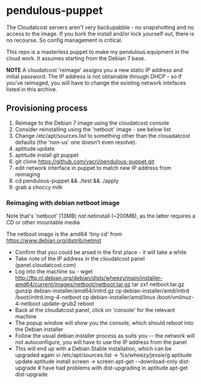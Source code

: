 pendulous-puppet
================

The Cloudatcost servers aren't very backupabble - no snapshotting and no access to the image. If you bork the install and/or lock yourself out, there is no recourse. So config management is critical.

This repo is a masterless puppet to make my pendulous.equipment in the cloud work. It assumes starting from the Debian 7 base.

__NOTE__ A cloudatcost 'reimage' assigns you a new static IP address and initial password. The IP address is not obtainable through DHCP - so if you've reimaged, you will have to change the existing network intefaces listed in this archive.


## Provisioning process

1. Reimage to the Debian 7 image using the cloudatcost console
1. Consider reinstalling using the 'netboot' image - see below list
1. Change /etc/apt/sources.list to something other than the clouadatcost defaults (the 'non-us' one doesn't even resolve).
1. aptitude update
1. aptitude install git  puppet
1. git clone https://github.com/vacri/pendulous-puppet.git
1. edit network interface in puppet to match new IP address from reimaging 
1. cd pendulous-puppet && ./test && ./apply
1. grab a choccy milk



### Reimaging with debian netboot image
Note that's 'netboot' (13MB) not netinstall (~200MB), as the latter requires a CD or other mountable media

The netboot image is the amd64 'tiny cd' from https://www.debian.org/distrib/netinst

- Confirm that you could be arsed in the first place - it will take a while
- Take note of the IP address in the cloudatcost panel (panel.cloudatcost.com)
- Log into the machine
	su -
	wget http://ftp.nl.debian.org/debian/dists/wheezy/main/installer-amd64/current/images/netboot/netboot.tar.gz
	tar zxf netboot.tar.gz
	gunzip debian-installer/amd64/initrd.gz
	cp debian-installer/amd/initrd /boot/initrd.img-4-netboot
	cp debian-installer/amd/linux /boot/vmlinuz-4-netboot
	update-grub2
	reboot
- Back at the cloudatcost panel, click on 'console' for the relevant machine
- The popup window will show you the console, which should reboot into the Debian installer
- Follow the usual debian installer process as suits you
-- the network will not autoconfigure, you will have to use the IP address from the panel 
- This will end up with a Debian Stable installation, which can be upgraded again
	vi /etc/apt/sources.list  ->   %s/wheezy/jessie/g
	aptitude update
	aptitude install screen  ->  screen
	apt-get --download-only dist-upgrade     # have had problems with dist-upgrading in aptitude
	apt-get dist-upgrade

